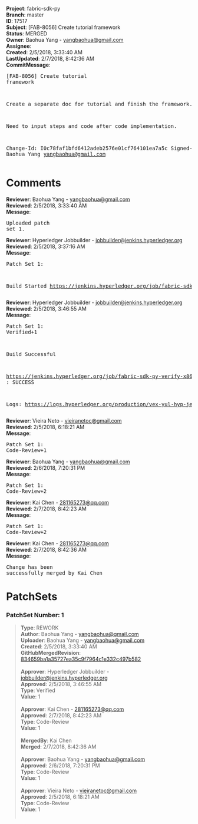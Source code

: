 <strong>Project</strong>: fabric-sdk-py<br><strong>Branch</strong>: master<br><strong>ID</strong>: 17517<br><strong>Subject</strong>: [FAB-8056] Create tutorial framework<br><strong>Status</strong>: MERGED<br><strong>Owner</strong>: Baohua Yang - yangbaohua@gmail.com<br><strong>Assignee</strong>:<br><strong>Created</strong>: 2/5/2018, 3:33:40 AM<br><strong>LastUpdated</strong>: 2/7/2018, 8:42:36 AM<br><strong>CommitMessage</strong>:<br><pre>[FAB-8056] Create tutorial framework

Create a separate doc for tutorial and finish the framework.

Need to input steps and code after code implementation.

Change-Id: I0c78faf1bfd6412adeb2576e01cf764101ea7a5c
Signed-off-by: Baohua Yang <yangbaohua@gmail.com>
</pre><h1>Comments</h1><strong>Reviewer</strong>: Baohua Yang - yangbaohua@gmail.com<br><strong>Reviewed</strong>: 2/5/2018, 3:33:40 AM<br><strong>Message</strong>: <pre>Uploaded patch set 1.</pre><strong>Reviewer</strong>: Hyperledger Jobbuilder - jobbuilder@jenkins.hyperledger.org<br><strong>Reviewed</strong>: 2/5/2018, 3:37:16 AM<br><strong>Message</strong>: <pre>Patch Set 1:

Build Started https://jenkins.hyperledger.org/job/fabric-sdk-py-verify-x86_64/318/</pre><strong>Reviewer</strong>: Hyperledger Jobbuilder - jobbuilder@jenkins.hyperledger.org<br><strong>Reviewed</strong>: 2/5/2018, 3:46:55 AM<br><strong>Message</strong>: <pre>Patch Set 1: Verified+1

Build Successful 

https://jenkins.hyperledger.org/job/fabric-sdk-py-verify-x86_64/318/ : SUCCESS

Logs: https://logs.hyperledger.org/production/vex-yul-hyp-jenkins-3/fabric-sdk-py-verify-x86_64/318</pre><strong>Reviewer</strong>: Vieira Neto - vieiranetoc@gmail.com<br><strong>Reviewed</strong>: 2/5/2018, 6:18:21 AM<br><strong>Message</strong>: <pre>Patch Set 1: Code-Review+1</pre><strong>Reviewer</strong>: Baohua Yang - yangbaohua@gmail.com<br><strong>Reviewed</strong>: 2/6/2018, 7:20:31 PM<br><strong>Message</strong>: <pre>Patch Set 1: Code-Review+2</pre><strong>Reviewer</strong>: Kai Chen - 281165273@qq.com<br><strong>Reviewed</strong>: 2/7/2018, 8:42:23 AM<br><strong>Message</strong>: <pre>Patch Set 1: Code-Review+2</pre><strong>Reviewer</strong>: Kai Chen - 281165273@qq.com<br><strong>Reviewed</strong>: 2/7/2018, 8:42:36 AM<br><strong>Message</strong>: <pre>Change has been successfully merged by Kai Chen</pre><h1>PatchSets</h1><h3>PatchSet Number: 1</h3><blockquote><strong>Type</strong>: REWORK<br><strong>Author</strong>: Baohua Yang - yangbaohua@gmail.com<br><strong>Uploader</strong>: Baohua Yang - yangbaohua@gmail.com<br><strong>Created</strong>: 2/5/2018, 3:33:40 AM<br><strong>GitHubMergedRevision</strong>: [834659ba1a35727ea35c9f7964c1e332c497b582](https://github.com/hyperledger-gerrit-archive/fabric-sdk-py/commit/834659ba1a35727ea35c9f7964c1e332c497b582)<br><br><strong>Approver</strong>: Hyperledger Jobbuilder - jobbuilder@jenkins.hyperledger.org<br><strong>Approved</strong>: 2/5/2018, 3:46:55 AM<br><strong>Type</strong>: Verified<br><strong>Value</strong>: 1<br><br><strong>Approver</strong>: Kai Chen - 281165273@qq.com<br><strong>Approved</strong>: 2/7/2018, 8:42:23 AM<br><strong>Type</strong>: Code-Review<br><strong>Value</strong>: 1<br><br><strong>MergedBy</strong>: Kai Chen<br><strong>Merged</strong>: 2/7/2018, 8:42:36 AM<br><br><strong>Approver</strong>: Baohua Yang - yangbaohua@gmail.com<br><strong>Approved</strong>: 2/6/2018, 7:20:31 PM<br><strong>Type</strong>: Code-Review<br><strong>Value</strong>: 1<br><br><strong>Approver</strong>: Vieira Neto - vieiranetoc@gmail.com<br><strong>Approved</strong>: 2/5/2018, 6:18:21 AM<br><strong>Type</strong>: Code-Review<br><strong>Value</strong>: 1<br><br></blockquote>